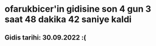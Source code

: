 # ofarukbicer'in gidisine son 4 gun 3 saat 48 dakika 42 saniye kaldi

## Gidis tarihi: 30.09.2022 :(
